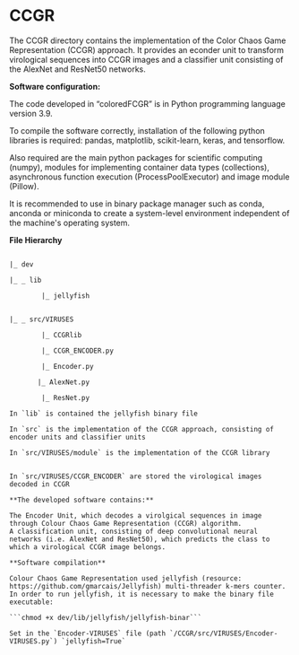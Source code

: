 # CCGR

The CCGR directory contains the implementation of the Color Chaos Game Representation (CCGR) approach. It provides an econder unit to transform virological sequences into CCGR images and a classifier unit consisting of the AlexNet and ResNet50 networks. 

**Software configuration:**

The code developed in “coloredFCGR” is in Python programming language version 3.9.

To compile the software correctly, installation of the following python libraries is required: pandas, matplotlib, scikit-learn, keras, and tensorflow.

Also required are the main python packages for scientific computing (numpy), modules for implementing container data types (collections), asynchronous function execution (ProcessPoolExecutor) and image module (Pillow).

It is recommended to use in binary package manager such as conda, anconda or miniconda to create a system-level environment independent of the machine's operating system.

**File Hierarchy**

```CCGR

|_ dev

|_ _ lib

        |_ jellyfish


|_ _ src/VIRUSES

        |_ CCGRlib

        |_ CCGR_ENCODER.py

        |_ Encoder.py

       |_ AlexNet.py

        |_ ResNet.py

In `lib` is contained the jellyfish binary file

In `src` is the implementation of the CCGR approach, consisting of encoder units and classifier units

In `src/VIRUSES/module` is the implementation of the CCGR library


In `src/VIRUSES/CCGR_ENCODER` are stored the virological images decoded in CCGR

**The developed software contains:**

The Encoder Unit, which decodes a virolgical sequences in image through Colour Chaos Game Representation (CCGR) algorithm.
A classification unit, consisting of deep convolutional neural networks (i.e. AlexNet and ResNet50), which predicts the class to which a virological CCGR image belongs. 

**Software compilation**

Colour Chaos Game Representation used jellyfish (resource: https://github.com/gmarcais/Jellyfish) multi-threader k-mers counter.
In order to run jellyfish, it is necessary to make the binary file executable: 

```chmod +x dev/lib/jellyfish/jellyfish-binar```

Set in the `Encoder-VIRUSES` file (path `/CCGR/src/VIRUSES/Encoder-VIRUSES.py`) `jellyfish=True`